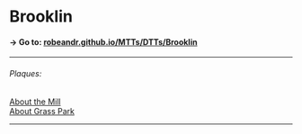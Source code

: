 # Brooklin
#### → Go to: [robeandr.github.io/MTTs/DTTs/Brooklin](Brooklin.html)
<script type="text/javascript">
	location = "Brooklin.html";
</script>
***
###### Plaques:  
[About the Mill](images/Mill%20History.pdf)  
[About Grass Park](images/Grass%20Park.pdf)
***